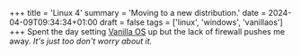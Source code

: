 +++
title = 'Linux 4'
summary = 'Moving to a new distribution.'
date = 2024-04-09T09:34:34+01:00
draft = false
tags = ['linux', 'windows', 'vanillaos']
+++
Spent the day setting [Vanilla OS](https://vanillaos.org/) up but the lack of firewall pushes me away. *It's just too don't worry about it.*
